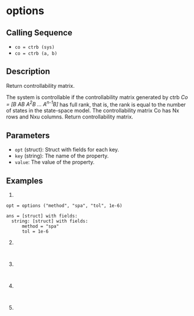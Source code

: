 # options

## Calling Sequence
- `co = ctrb (sys)`
- `co = ctrb (a, b)`

## Description
Return controllability matrix.

The system is controllable if the controllability matrix generated by ctrb _Co = [B AB A<sup>2</sup>B ... A<sup>n-1</sup>B]_ has full rank, that is, the rank is equal to the number of states in the state-space model. The controllability matrix Co has Nx rows and Nxu columns.
Return controllability matrix.

## Parameters
- `opt` (struct): Struct with fields for each key.
- `key` (string): The name of the property.
- `value`: The value of the property.

## Examples
1.
```
opt = options ("method", "spa", "tol", 1e-6)
```
```
ans = [struct] with fields:
  string: [struct] with fields:
      method = "spa"
      tol = 1e-6
```
2.
```

```
```

```

3.
```

```
```

```

4.

```
```

```
```
5.
```

```
```

```
